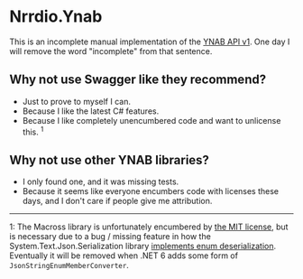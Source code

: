 # Nrrdio.Ynab

This is an incomplete manual implementation of the [YNAB API v1](https://api.youneedabudget.com/v1). One day I will remove the word "incomplete" from that sentence.

## Why not use Swagger like they recommend?

* Just to prove to myself I can.
* Because I like the latest C# features.
* Because I like completely unencumbered code and want to unlicense this. <sup>1</sup>

## Why not use other YNAB libraries?

* I only found one, and it was missing tests.
* Because it seems like everyone encumbers code with licenses these days, and I don't care if people give me attribution.

---

1: The Macross library is unfortunately encumbered by [the MIT license](https://github.com/Macross-Software/core/blob/develop/LICENSE.txt), but is necessary due to a bug / missing feature in how the System.Text.Json.Serialization library [implements enum deserialization](https://github.com/dotnet/runtime/issues/31081#issuecomment-578459083). Eventually it will be removed when .NET 6 adds some form of `JsonStringEnumMemberConverter`.
